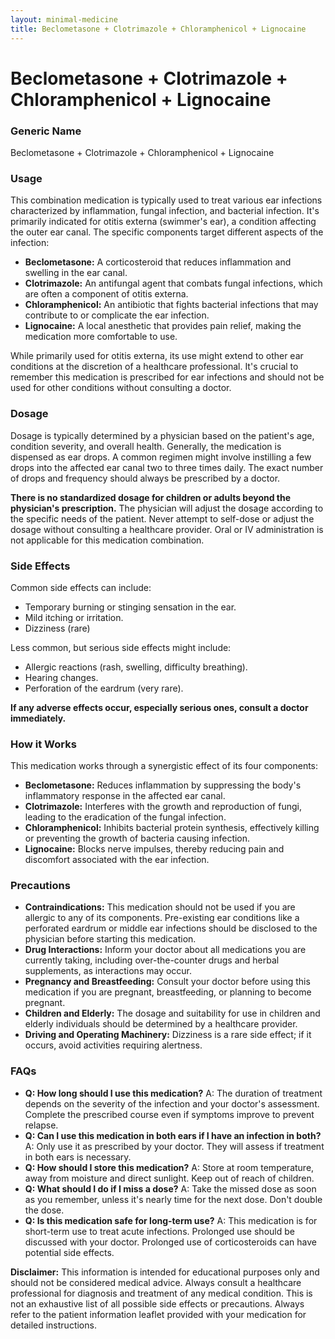 ```yaml
---
layout: minimal-medicine
title: Beclometasone + Clotrimazole + Chloramphenicol + Lignocaine
---
```


# Beclometasone + Clotrimazole + Chloramphenicol + Lignocaine
### Generic Name
Beclometasone + Clotrimazole + Chloramphenicol + Lignocaine


### Usage

This combination medication is typically used to treat various ear infections characterized by inflammation, fungal infection, and bacterial infection.  It's primarily indicated for otitis externa (swimmer's ear), a condition affecting the outer ear canal.  The specific components target different aspects of the infection:

* **Beclometasone:** A corticosteroid that reduces inflammation and swelling in the ear canal.
* **Clotrimazole:** An antifungal agent that combats fungal infections, which are often a component of otitis externa.
* **Chloramphenicol:** An antibiotic that fights bacterial infections that may contribute to or complicate the ear infection.
* **Lignocaine:** A local anesthetic that provides pain relief, making the medication more comfortable to use.

While primarily used for otitis externa, its use might extend to other ear conditions at the discretion of a healthcare professional.  It's crucial to remember this medication is prescribed for ear infections and should not be used for other conditions without consulting a doctor.


### Dosage

Dosage is typically determined by a physician based on the patient's age, condition severity, and overall health.  Generally, the medication is dispensed as ear drops.  A common regimen might involve instilling a few drops into the affected ear canal two to three times daily. The exact number of drops and frequency should always be prescribed by a doctor.  

**There is no standardized dosage for children or adults beyond the physician's prescription.**  The physician will adjust the dosage according to the specific needs of the patient.  Never attempt to self-dose or adjust the dosage without consulting a healthcare provider. Oral or IV administration is not applicable for this medication combination.


### Side Effects

Common side effects can include:

* Temporary burning or stinging sensation in the ear.
* Mild itching or irritation.
* Dizziness (rare)

Less common, but serious side effects might include:

* Allergic reactions (rash, swelling, difficulty breathing).
* Hearing changes.
* Perforation of the eardrum (very rare).

**If any adverse effects occur, especially serious ones, consult a doctor immediately.**


### How it Works

This medication works through a synergistic effect of its four components:

* **Beclometasone:** Reduces inflammation by suppressing the body's inflammatory response in the affected ear canal.
* **Clotrimazole:** Interferes with the growth and reproduction of fungi, leading to the eradication of the fungal infection.
* **Chloramphenicol:** Inhibits bacterial protein synthesis, effectively killing or preventing the growth of bacteria causing infection.
* **Lignocaine:** Blocks nerve impulses, thereby reducing pain and discomfort associated with the ear infection.


### Precautions

* **Contraindications:** This medication should not be used if you are allergic to any of its components.  Pre-existing ear conditions like a perforated eardrum or middle ear infections should be disclosed to the physician before starting this medication.
* **Drug Interactions:** Inform your doctor about all medications you are currently taking, including over-the-counter drugs and herbal supplements, as interactions may occur.
* **Pregnancy and Breastfeeding:** Consult your doctor before using this medication if you are pregnant, breastfeeding, or planning to become pregnant.
* **Children and Elderly:** The dosage and suitability for use in children and elderly individuals should be determined by a healthcare provider.
* **Driving and Operating Machinery:**  Dizziness is a rare side effect; if it occurs, avoid activities requiring alertness.


### FAQs

* **Q: How long should I use this medication?**  A:  The duration of treatment depends on the severity of the infection and your doctor's assessment.  Complete the prescribed course even if symptoms improve to prevent relapse.
* **Q: Can I use this medication in both ears if I have an infection in both?** A: Only use it as prescribed by your doctor.  They will assess if treatment in both ears is necessary.
* **Q: How should I store this medication?** A: Store at room temperature, away from moisture and direct sunlight. Keep out of reach of children.
* **Q: What should I do if I miss a dose?** A:  Take the missed dose as soon as you remember, unless it's nearly time for the next dose.  Don't double the dose.
* **Q: Is this medication safe for long-term use?** A:  This medication is for short-term use to treat acute infections.  Prolonged use should be discussed with your doctor.  Prolonged use of corticosteroids can have potential side effects.


**Disclaimer:** This information is intended for educational purposes only and should not be considered medical advice. Always consult a healthcare professional for diagnosis and treatment of any medical condition.  This is not an exhaustive list of all possible side effects or precautions.  Always refer to the patient information leaflet provided with your medication for detailed instructions.
